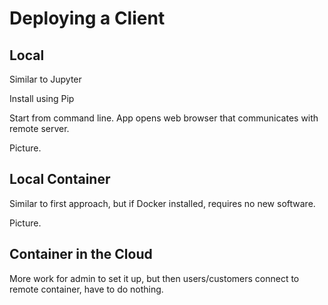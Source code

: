 # Deploying a Client

## Local

Similar to Jupyter

Install using Pip

Start from command line.  App opens web browser that communicates with remote server.

Picture.

## Local Container

Similar to first approach, but if Docker installed, requires no new software.

Picture.

## Container in the Cloud

More work for admin to set it up, but then users/customers connect to remote container, have to do nothing.

